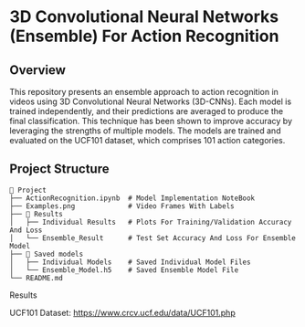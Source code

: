 # 3D Convolutional Neural Networks (Ensemble) For Action Recognition 

## Overview
This repository presents an ensemble approach to action recognition in videos using 3D Convolutional Neural Networks (3D-CNNs). Each model is trained independently, and their predictions are averaged to produce the final classification. This technique has been shown to improve accuracy by leveraging the strengths of multiple models. The models are trained and evaluated on the UCF101 dataset, which comprises 101 action categories.

## Project Structure
```
📂 Project
├── ActionRecognition.ipynb  # Model Implementation NoteBook           
├── Examples.png             # Video Frames With Labels
├── 📁 Results              
│   ├── Individual Results   # Plots For Training/Validation Accuracy And Loss
│   └── Ensemble_Result      # Test Set Accuracy And Loss For Ensemble Model 
├── 📁 Saved models                  
│   ├── Individual Models    # Saved Individual Model Files
│   └── Ensemble_Model.h5    # Saved Ensemble Model File
└── README.md                 
```

Results





UCF101 Dataset: https://www.crcv.ucf.edu/data/UCF101.php
